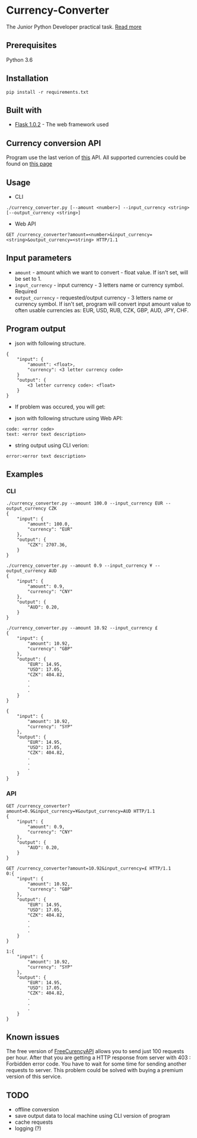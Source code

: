 # Currency-Converter
The Junior Python Developer practical task. [Read more](https://gist.github.com/MichalCab/c1dce3149d5131d89c5bbddbc602777c)

## Prerequisites

Python 3.6

## Installation
```
pip install -r requirements.txt
```


## Built with
* [Flask 1.0.2](http://flask.pocoo.org/) - The web framework used

## Currency conversion API
Program use the last verion of [this](https://free.currencyconverterapi.com/) API. All supported currencies could be found on [this page](https://free.currencyconverterapi.com/api/v6/currencies)


## Usage 
* CLI
```
./currency_converter.py [--amount <number>] --input_currency <string> [--output_currency <string>]
```
* Web API
```
GET /currency_converter?amount=<number>&input_currency=<string>&output_currency=<string> HTTP/1.1
```

## Input parameters
- `amount` - amount which we want to convert - float value. If isn't set, will be set to 1.
- `input_currency` - input currency - 3 letters name or currency symbol. Required
- `output_currency` - requested/output currency - 3 letters name or currency symbol. If isn't set, program will convert input amount value to often usable currencies as: EUR, USD, RUB, CZK, GBP, AUD, JPY, CHF.

## Program output
- json with following structure.
```
{
    "input": { 
        "amount": <float>,
        "currency": <3 letter currency code>
    }
    "output": {
        <3 letter currency code>: <float>
    }
}
```
- If problem was occured, you will get:
 *  json with following structure using Web API:
```
code: <error code>
text: <error text description>
```

 *  string output using CLI verion:
```
error:<error text description>
```

## Examples

### CLI 
```
./currency_converter.py --amount 100.0 --input_currency EUR --output_currency CZK
{   
    "input": {
        "amount": 100.0,
        "currency": "EUR"
    },
    "output": {
        "CZK": 2707.36, 
    }
}
```
```
./currency_converter.py --amount 0.9 --input_currency ¥ --output_currency AUD
{   
    "input": {
        "amount": 0.9,
        "currency": "CNY"
    },
    "output": {
        "AUD": 0.20, 
    }
}
```
```
./currency_converter.py --amount 10.92 --input_currency £ 
{
    "input": {
        "amount": 10.92,
        "currency": "GBP"
    },
    "output": {
        "EUR": 14.95,
        "USD": 17.05,
        "CZK": 404.82,
        .
        .
        .
    }
}

{
    "input": {
        "amount": 10.92,
        "currency": "SYP"
    },
    "output": {
        "EUR": 14.95,
        "USD": 17.05,
        "CZK": 404.82,
        .
        .
        .
    }
}
```
### API
```
GET /currency_converter?amount=0.9&input_currency=¥&output_currency=AUD HTTP/1.1
{   
    "input": {
        "amount": 0.9,
        "currency": "CNY"
    },
    "output": {
        "AUD": 0.20, 
    }
}
```

```
GET /currency_converter?amount=10.92&input_currency=£ HTTP/1.1
0:{
    "input": {
        "amount": 10.92,
        "currency": "GBP"
    },
    "output": {
        "EUR": 14.95,
        "USD": 17.05,
        "CZK": 404.82,
        .
        .
        .
    }
}

1:{
    "input": {
        "amount": 10.92,
        "currency": "SYP"
    },
    "output": {
        "EUR": 14.95,
        "USD": 17.05,
        "CZK": 404.82,
        .
        .
        .
    }
}
```

## Known issues
The free version of [FreeCurencyAPI](https://free.currencyconverterapi.com/) allows you to send just 100 requests per hour. After that you are getting a HTTP response from server with 403 : Forbidden error code.  You have to wait for some time for sending another requests to server. This problem could be solved with buying a premium version of this service.

 ## TODO
 - offline conversion
 - save output data to local machine using CLI version of program
 - cache requests
 - logging  (?)
